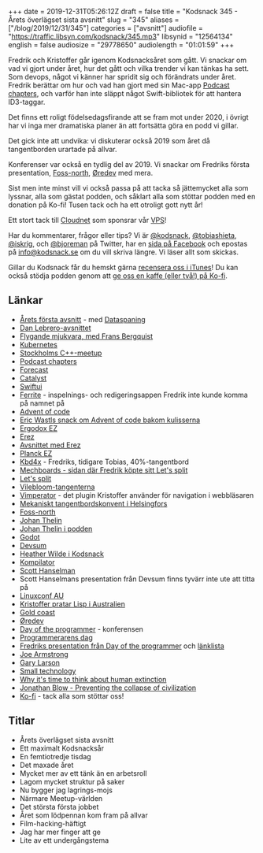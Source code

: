 +++
date = 2019-12-31T05:26:12Z
draft = false
title = "Kodsnack 345 - Årets överlägset sista avsnitt"
slug = "345"
aliases = ["/blog/2019/12/31/345"]
categories = ["avsnitt"]
audiofile = "https://traffic.libsyn.com/kodsnack/345.mp3"
libsynid = "12564134"
english = false
audiosize = "29778650"
audiolength = "01:01:59"
+++

Fredrik och Kristoffer går igenom Kodsnacksåret som gått. Vi snackar om vad vi gjort under året, hur det gått och vilka trender vi kan tänkas ha sett. Som devops, något vi känner har spridit sig och förändrats under året. Fredrik berättar om hur och vad han gjort med sin Mac-app [Podcast chapters](https://chaptersapp.com/), och varför han inte släppt något Swift-bibliotek för att hantera ID3-taggar.

Det finns ett roligt födelsedagsfirande att se fram mot under 2020, i övrigt har vi inga mer dramatiska planer än att fortsätta göra en podd vi gillar.

Det gick inte att undvika: vi diskuterar också 2019 som året då tangentborden urartade på allvar.

Konferenser var också en tydlig del av 2019. Vi snackar om Fredriks första presentation, [Foss-north](https://foss-north.se/), [Øredev](https://oredev.org/) med mera.

Sist men inte minst vill vi också passa på att tacka så jättemycket alla som lyssnar, alla som gästat podden, och såklart alla som stöttar podden med en donation på Ko-fi! Tusen tack och ha ett otroligt gott nytt år!

Ett stort tack till [Cloudnet](http://www.cloudnet.se) som sponsrar vår [VPS](http://en.wikipedia.org/wiki/Virtual_private_server)!

Har du kommentarer, frågor eller tips? Vi är [@kodsnack](https://www.twitter.com/kodsnack), [@tobiashieta](https://www.twitter.com/tobiashieta), [@iskrig](https://www.twitter.com/iskrig), och [@bjoreman](https://www.twitter.com/bjoreman) på Twitter, har en [sida på Facebook](https://www.facebook.com/kodsnack) och epostas på [info@kodsnack.se](mailto:info@kodsnack.se) om du vill skriva längre. Vi läser allt som skickas.

Gillar du Kodsnack får du hemskt gärna [recensera oss i iTunes](http://itunes.apple.com/se/podcast/kodsnack/id561631498?l=en)! Du kan också stödja podden genom att <a href="https://ko-fi.com/kodsnack" rel="payment">ge oss en kaffe (eller två!) på Ko-fi</a>.

## Länkar ##
* [Årets första avsnitt](https://kodsnack.se/293/) - med [Dataspaning](http://dataspaning.se/)
* [Dan Lebrero-avsnittet](https://kodsnack.se/294/)
* [Flygande mjukvara, med Frans Bergquist](https://kodsnack.se/313/)
* [Kubernetes](https://en.wikipedia.org/wiki/Kubernetes)
* [Stockholms C++-meetup](https://www.meetup.com/StockholmCpp/)
* [Podcast chapters](https://chaptersapp.com/)
* [Forecast](https://overcast.fm/forecast)
* [Catalyst](https://developer.apple.com/mac-catalyst/)
* [Swiftui](https://developer.apple.com/documentation/swiftui)
* [Ferrite](https://www.wooji-juice.com/products/ferrite/) - inspelnings- och redigeringsappen Fredrik inte kunde komma på namnet på
* [Advent of code](https://adventofcode.com/)
* [Eric Wastls snack om Advent of code bakom kulisserna](https://www.youtube.com/watch?v=bS9882S0ZHs)
* [Ergodox EZ](https://ergodox-ez.com/)
* [Erez](https://twitter.com/the_ezuk)
* [Avsnittet med Erez](https://kodsnack.se/260/)
* [Planck EZ](https://ergodox-ez.com/pages/planck)
* [Kbd4x](https://bjoreman.com/thoughts/keymapping.html) - Fredriks, tidigare Tobias, 40%-tangentbord
* [Mechboards - sidan där Fredrik köpte sitt Let's split](https://imgur.com/a/vF3Rxhz)
* [Let's split](https://www.youtube.com/watch?v=MRKukgDpnV8)
* [Vilebloom-tangenterna](http://www.mechsupply.co.uk/product/sa-vilebloom)
* [Vimperator](http://vimperator.org/) - det plugin Kristoffer använder för navigation i webbläsaren
* [Mekaniskt tangentbordskonvent i Helsingfors](https://imgur.com/a/vF3Rxhz)
* [Foss-north](https://foss-north.se/)
* [Johan Thelin](https://e8johan.se/)
* [Johan Thelin i podden](https://kodsnack.se/299/)
* [Godot](https://godotengine.org/)
* [Devsum](https://www.devsum.se/)
* [Heather Wilde i Kodsnack](https://kodsnack.se/318/)
* [Kompilator](https://kompilator.se/)
* [Scott Hanselman](https://www.hanselman.com/)
* Scott Hanselmans presentation från Devsum finns tyvärr inte ute att titta på
* [Linuxconf AU](https://linux.conf.au/)
* [Kristoffer pratar Lisp i Australien](https://www.youtube.com/watch?v=hGY3uBHVVr4&t=23s)
* [Gold coast](https://en.wikipedia.org/wiki/Gold_Coast,_Queensland)
* [Øredev](https://oredev.org/)
* [Day of the programmer](https://dayoftheprogrammer.se/) - konferensen
* [Programmerarens dag](https://en.wikipedia.org/wiki/Day_of_the_Programmer)
* [Fredriks presentation från Day of the programmer](https://www.youtube.com/watch?v=B6f_evieFoI&feature=youtu.be) och [länklista](http://bjoreman.com/workerTalk.html)
* [Joe Armstrong](https://en.wikipedia.org/wiki/Joe_Armstrong_%28programmer%29)
* [Gary Larson](https://en.wikipedia.org/wiki/Gary_Larson)
* [Small technology](https://small-tech.org/videos/small-technology/)
* [Why it's time to think about human extinction](https://www.youtube.com/watch?v=ktnAMTmgOX0&list=WL&index=11&t=0s)
* [Jonathan Blow - Preventing the collapse of civilization](https://www.youtube.com/watch?v=pW-SOdj4Kkk&list=WL&index=17&t=0s)
* [Ko-fi](https://ko-fi.com/kodsnack) - tack alla som stöttar oss!

## Titlar ##
* Årets överlägset sista avsnitt
* Ett maximalt Kodsnacksår
* En femtiotredje tisdag
* Det maxade året
* Mycket mer av ett tänk än en arbetsroll
* Lagom mycket struktur på saker
* Nu bygger jag lagrings-mojs
* Närmare Meetup-världen
* Det största första jobbet
* Året som lödpennan kom fram på allvar
* Film-hacking-häftigt
* Jag har mer finger att ge
* Lite av ett undergångstema